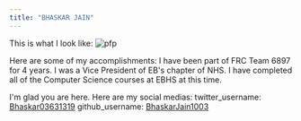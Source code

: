 ```yaml
---
title: "BHASKAR JAIN"
---
```


This is what I look like:
![pfp]("https://media.discordapp.net/attachments/600905457627955210/853777819758493736/Bhaskar_headshot.jpg?width=363&height=484")

Here are some of my accomplishments: 
I have been part of FRC Team 6897 for 4 years. 
I was a Vice President of EB's chapter of NHS.
I have completed all of the Computer Science courses at EBHS at this time.

I'm glad you are here. Here are my social medias:
twitter_username: [Bhaskar03631319]("https://twitter.com/Bhaskar03631319")
github_username: [BhaskarJain1003]("https://github.com/BhaskarJain1003")

